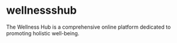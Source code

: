 # wellnessshub
The Wellness Hub is a comprehensive online platform dedicated to promoting holistic well-being. 
